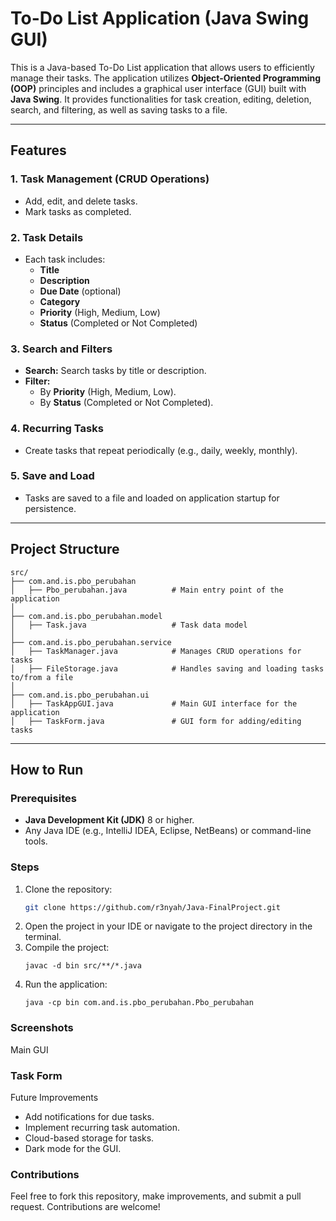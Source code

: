 # To-Do List Application (Java Swing GUI)

This is a Java-based To-Do List application that allows users to efficiently manage their tasks. The application utilizes **Object-Oriented Programming (OOP)** principles and includes a graphical user interface (GUI) built with **Java Swing**. It provides functionalities for task creation, editing, deletion, search, and filtering, as well as saving tasks to a file.

---

## Features

### 1. **Task Management (CRUD Operations)**
- Add, edit, and delete tasks.
- Mark tasks as completed.

### 2. **Task Details**
- Each task includes:
  - **Title**
  - **Description**
  - **Due Date** (optional)
  - **Category**
  - **Priority** (High, Medium, Low)
  - **Status** (Completed or Not Completed)

### 3. **Search and Filters**
- **Search:** Search tasks by title or description.
- **Filter:** 
  - By **Priority** (High, Medium, Low).
  - By **Status** (Completed or Not Completed).

### 4. **Recurring Tasks**
- Create tasks that repeat periodically (e.g., daily, weekly, monthly).

### 5. **Save and Load**
- Tasks are saved to a file and loaded on application startup for persistence.

---

## Project Structure
```
src/
├── com.and.is.pbo_perubahan
│   ├── Pbo_perubahan.java          # Main entry point of the application
│
├── com.and.is.pbo_perubahan.model
│   ├── Task.java                   # Task data model
│
├── com.and.is.pbo_perubahan.service
│   ├── TaskManager.java            # Manages CRUD operations for tasks
│   ├── FileStorage.java            # Handles saving and loading tasks to/from a file
│
├── com.and.is.pbo_perubahan.ui
│   ├── TaskAppGUI.java             # Main GUI interface for the application
│   ├── TaskForm.java               # GUI form for adding/editing tasks
```


---

## How to Run

### Prerequisites
- **Java Development Kit (JDK)** 8 or higher.
- Any Java IDE (e.g., IntelliJ IDEA, Eclipse, NetBeans) or command-line tools.

### Steps
1. Clone the repository:
   ```bash
   git clone https://github.com/r3nyah/Java-FinalProject.git
2. Open the project in your IDE or navigate to the project directory in the terminal.
3. Compile the project:
   ```
   javac -d bin src/**/*.java
   ```
4. Run the application:
   ```
   java -cp bin com.and.is.pbo_perubahan.Pbo_perubahan
   ```


### Screenshots
Main GUI


### Task Form


Future Improvements
- Add notifications for due tasks.
- Implement recurring task automation.
- Cloud-based storage for tasks.
- Dark mode for the GUI.

### Contributions
Feel free to fork this repository, make improvements, and submit a pull request. Contributions are welcome!
